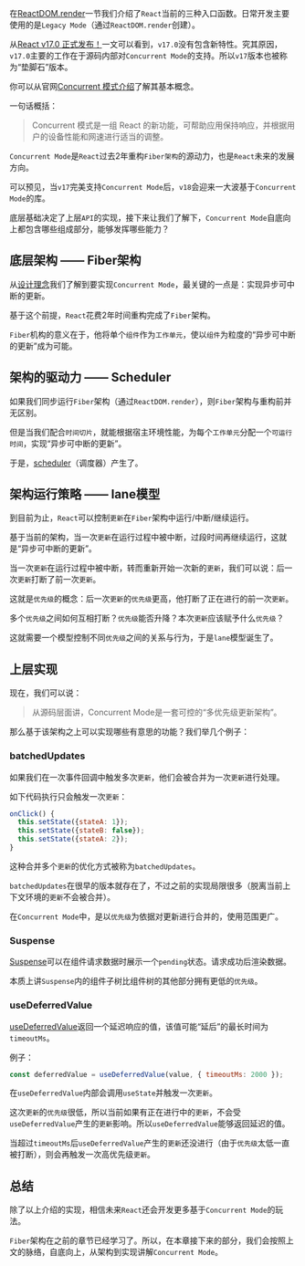 在[ReactDOM.render](../state/reactdom.html#react%E7%9A%84%E5%85%B6%E4%BB%96%E5%85%A5%E5%8F%A3%E5%87%BD%E6%95%B0)一节我们介绍了`React`当前的三种入口函数。日常开发主要使用的是`Legacy Mode`（通过`ReactDOM.render`创建）。

从[React v17.0 正式发布！](https://mp.weixin.qq.com/s/zrrqldzRbcPApga_Cp2b8A)一文可以看到，`v17.0`没有包含新特性。究其原因，`v17.0`主要的工作在于源码内部对`Concurrent Mode`的支持。所以`v17`版本也被称为“垫脚石”版本。

你可以从官网[Concurrent 模式介绍](https://zh-hans.reactjs.org/docs/concurrent-mode-intro.html)了解其基本概念。

一句话概括：

> Concurrent 模式是一组 React 的新功能，可帮助应用保持响应，并根据用户的设备性能和网速进行适当的调整。

`Concurrent Mode`是`React`过去2年重构`Fiber架构`的源动力，也是`React`未来的发展方向。

可以预见，当`v17`完美支持`Concurrent Mode`后，`v18`会迎来一大波基于`Concurrent Mode`的库。

底层基础决定了上层`API`的实现，接下来让我们了解下，`Concurrent Mode`自底向上都包含哪些组成部分，能够发挥哪些能力？

## 底层架构 —— Fiber架构

从[设计理念](../preparation/idea.html)我们了解到要实现`Concurrent Mode`，最关键的一点是：实现异步可中断的更新。

基于这个前提，`React`花费2年时间重构完成了`Fiber`架构。

`Fiber`机构的意义在于，他将单个`组件`作为`工作单元`，使以`组件`为粒度的“异步可中断的更新”成为可能。

## 架构的驱动力 —— Scheduler

如果我们同步运行`Fiber`架构（通过`ReactDOM.render`），则`Fiber`架构与重构前并无区别。

但是当我们配合`时间切片`，就能根据宿主环境性能，为每个`工作单元`分配一个`可运行时间`，实现“异步可中断的更新”。

于是，[scheduler](https://github.com/facebook/react/tree/master/packages/scheduler)（调度器）产生了。

## 架构运行策略 —— lane模型

到目前为止，`React`可以控制`更新`在`Fiber`架构中运行/中断/继续运行。

基于当前的架构，当一次`更新`在运行过程中被中断，过段时间再继续运行，这就是“异步可中断的更新”。

当一次`更新`在运行过程中被中断，转而重新开始一次新的`更新`，我们可以说：后一次`更新`打断了前一次`更新`。

这就是`优先级`的概念：后一次`更新`的`优先级`更高，他打断了正在进行的前一次`更新`。

多个`优先级`之间如何互相打断？`优先级`能否升降？本次`更新`应该赋予什么`优先级`？

这就需要一个模型控制不同`优先级`之间的关系与行为，于是`lane`模型诞生了。

## 上层实现

现在，我们可以说：

> 从源码层面讲，Concurrent Mode是一套可控的“多优先级更新架构”。

那么基于该架构之上可以实现哪些有意思的功能？我们举几个例子：

### batchedUpdates

如果我们在一次事件回调中触发多次`更新`，他们会被合并为一次`更新`进行处理。

如下代码执行只会触发一次`更新`：

```js
onClick() {
  this.setState({stateA: 1});
  this.setState({stateB: false});
  this.setState({stateA: 2});
}
```

这种合并多个`更新`的优化方式被称为`batchedUpdates`。

`batchedUpdates`在很早的版本就存在了，不过之前的实现局限很多（脱离当前上下文环境的`更新`不会被合并）。

在`Concurrent Mode`中，是以`优先级`为依据对更新进行合并的，使用范围更广。

### Suspense

[Suspense](https://zh-hans.reactjs.org/docs/concurrent-mode-suspense.html)可以在组件请求数据时展示一个`pending`状态。请求成功后渲染数据。

本质上讲`Suspense`内的组件子树比组件树的其他部分拥有更低的`优先级`。

### useDeferredValue

[useDeferredValue](https://zh-hans.reactjs.org/docs/concurrent-mode-reference.html#usedeferredvalue)返回一个延迟响应的值，该值可能“延后”的最长时间为`timeoutMs`。

例子：

```js
const deferredValue = useDeferredValue(value, { timeoutMs: 2000 });
```

在`useDeferredValue`内部会调用`useState`并触发一次`更新`。

这次`更新`的`优先级`很低，所以当前如果有正在进行中的`更新`，不会受`useDeferredValue`产生的`更新`影响。所以`useDeferredValue`能够返回延迟的值。

当超过`timeoutMs`后`useDeferredValue`产生的`更新`还没进行（由于`优先级`太低一直被打断），则会再触发一次高优先级`更新`。

## 总结

除了以上介绍的实现，相信未来`React`还会开发更多基于`Concurrent Mode`的玩法。

`Fiber`架构在之前的章节已经学习了。所以，在本章接下来的部分，我们会按照上文的脉络，自底向上，从架构到实现讲解`Concurrent Mode`。







